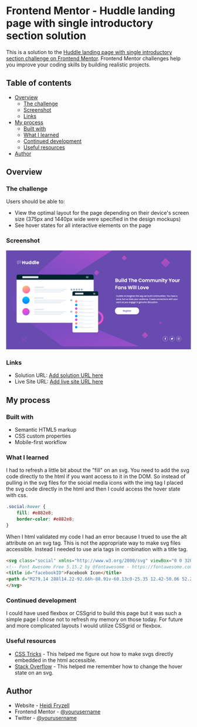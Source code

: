 # Frontend Mentor - Huddle landing page with single introductory section solution

This is a solution to the [Huddle landing page with single introductory section challenge on Frontend Mentor](https://www.frontendmentor.io/challenges/huddle-landing-page-with-a-single-introductory-section-B_2Wvxgi0). Frontend Mentor challenges help you improve your coding skills by building realistic projects. 

## Table of contents

- [Overview](#overview)
  - [The challenge](#the-challenge)
  - [Screenshot](#screenshot)
  - [Links](#links)
- [My process](#my-process)
  - [Built with](#built-with)
  - [What I learned](#what-i-learned)
  - [Continued development](#continued-development)
  - [Useful resources](#useful-resources)
- [Author](#author)


## Overview

### The challenge

Users should be able to:

- View the optimal layout for the page depending on their device's screen size (375px and 1440px wide were specified in the design mockups)
- See hover states for all interactive elements on the page

### Screenshot

![](./screenshot.png)


### Links

- Solution URL: [Add solution URL here](https://your-solution-url.com)
- Live Site URL: [Add live site URL here](https://heidi37.github.io/huddle-landing-page/)

## My process

### Built with

- Semantic HTML5 markup
- CSS custom properties
- Mobile-first workflow


### What I learned

I had to refresh a little bit about the "fill" on an svg. You need to add the svg code directly to the html if you want access to it in the DOM. So instead of pulling in the svg files for the social media icons with the img tag I placed the svg code directly in the html and then I could access the hover state with css.


```css
.social:hover {
    fill: #e882e8;
    border-color: #e882e8;
}
```

When I html validated my code I had an error because I trued to use the alt attribute on an svg tag. This is not the appropriate way to make svg files accessible. Instead I needed to use aria tags in combination with a title tag.

```html
<svg class="social" xmlns="http://www.w3.org/2000/svg" viewBox="0 0 320 512" aria-labelledby="facebookID">
<!-- Font Awesome Free 5.15.2 by @fontawesome - https://fontawesome.com License - https://fontawesome.com/license/free (Icons: CC BY 4.0, Fonts: SIL OFL 1.1, Code: MIT License) -->
<title id="facebookID">Facebook Icon</title>
<path d="M279.14 288l14.22-92.66h-88.91v-60.13c0-25.35 12.42-50.06 52.24-50.06h40.42V6.26S260.43 0 225.36 0c-73.22 0-121.08 44.38-121.08 124.72v70.62H22.89V288h81.39v224h100.17V288z" />
</svg>
```


### Continued development

I could have used flexbox or CSSgrid to build this page but it was such a simple page I chose not to refresh my memory on those today. For future and more complicated layouts I would utilize CSSgrid or flexbox.


### Useful resources

- [CSS Tricks](https://css-tricks.com/accessible-svgs/) - This helped me figure out how to make svgs directly embedded in the html accessible.
- [Stack Overflow](https://stackoverflow.com/questions/19157122/css-change-fill-color-on-hover-svg-path) - This helped me remember how to change the hover state on an svg.



## Author

- Website - [Heidi Fryzell](https://heidifryzell.com)
- Frontend Mentor - [@yourusername](https://www.frontendmentor.io/profile/heidi37)
- Twitter - [@yourusername](https://www.twitter.com/heidifryz)




